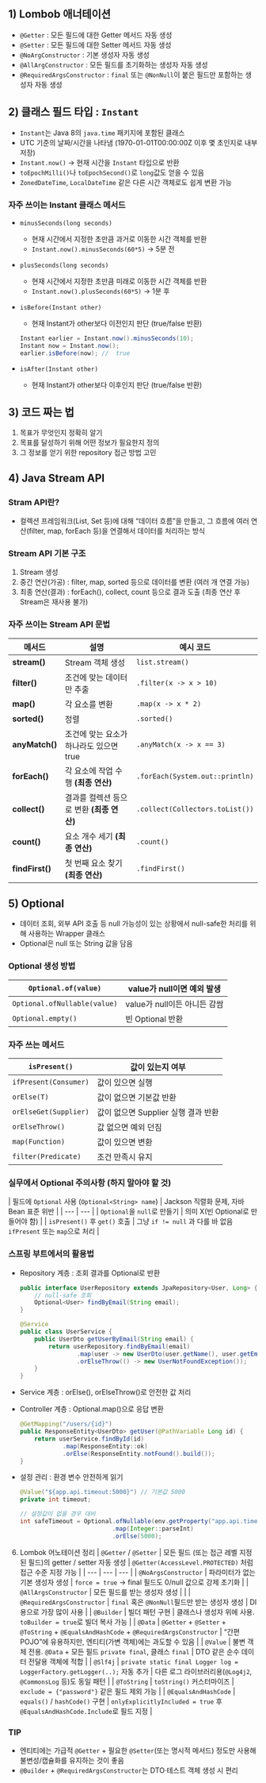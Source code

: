 ## 1) Lombob 애너테이션

- `@Getter` : 모든 필드에 대한 Getter 메서드 자동 생성
- `@Setter` : 모든 필드에 대한 Setter 메서드 자동 생성
- `@NoArgConstructor` : 기본 생성자 자동 생성
- `@AllArgConstructor` : 모든 필드를 초기화하는 생성자 자동 생성
- `@RequiredArgsConstructor` : `final` 또는 `@NonNull`이 붙은 필드만 포함하는 생성자 자동 생성

## 2) 클래스 필드 타입 : `Instant`

- `Instant`는 Java 8의 `java.time` 패키지에 포함된 클래스
- UTC 기준의 날짜/시간을 나타냄 (1970-01-01T00:00:00Z 이후 몇 초인지로 내부 저장)
- `Instant.now()` → 현재 시간을 `Instant` 타입으로 반환
- `toEpochMilli()`나 `toEpochSecond()`로 `long`값도 얻을 수 있음
- `ZonedDateTime`, `LocalDateTime` 같은 다른 시간 객체로도 쉽게 변환 가능

### 자주 쓰이는 Instant 클래스 메서드

- `minusSeconds(long seconds)`
    - 현재 시간에서 지정한 초만큼 과거로 이동한 시간 객체를 반환
    - `Instant.now().minusSeconds(60*5)` → 5분 전
- `plusSeconds(long seconds)`
    - 현재 시간에서 지정한 초만큼 미래로 이동한 시간 객체를 반환
    - `Instant.now().plusSeconds(60*5)` → 1분 후
- `isBefore(Instant other)`
    - 현재 Instant가 other보다 이전인지 판단 (true/false 반환)
    
    ```java
    Instant earlier = Instant.now().minusSeconds(10);
    Instant now = Instant.now();
    earlier.isBefore(now); //  true
    ```
    
- `isAfter(Instant other)`
    - 현재 Instant가 other보다 이후인지 판단 (true/false 반환)

## 3) 코드 짜는 법

1. 목표가 무엇인지 정확히 알기
2. 목표를 달성하기 위해 어떤 정보가 필요한지 정의
3. 그 정보를 얻기 위한 repository 접근 방법 고민

## 4) Java Stream API

### Stram API란?

- 컬렉션 프레임워크(List, Set 등)에 대해 “데이터 흐름”을 만들고, 
그 흐름에 여러 연산(filter, map, forEach 등)을 연결해서 데이터를 처리하는 방식

### Stream API 기본 구조

1. Stream 생성
2. 중간 연산(가공) : filter, map, sorted 등으로 데이터를 변환 (여러 개 연결 가능)
3. 최종 연산(결과) : forEach(), collect, count 등으로 결과 도출 (최종 연산 후 Stream은 재사용 불가)

### 자주 쓰이는 Stream API 문법

| **메서드** | **설명** | **예시 코드** |
| --- | --- | --- |
| **stream()** | Stream 객체 생성 | `list.stream()` |
| **filter()** | 조건에 맞는 데이터만 추출 | `.filter(x -> x > 10)` |
| **map()** | 각 요소를 변환 | `.map(x -> x * 2)` |
| **sorted()** | 정렬 | `.sorted()` |
| **anyMatch()** | 조건에 맞는 요소가 하나라도 있으면 true | `.anyMatch(x -> x == 3)` |
| **forEach()** | 각 요소에 작업 수행 **(최종 연산)** | `.forEach(System.out::println)` |
| **collect()** | 결과를 컬렉션 등으로 변환 **(최종 연산)** | `.collect(Collectors.toList())` |
| **count()** | 요소 개수 세기 **(최종 연산)** | `.count()` |
| **findFirst()** | 첫 번째 요소 찾기 **(최종 연산)** | `.findFirst()` |

## 5) Optional

- 데이터 조회, 외부 API 호출 등 null 가능성이 있는 상황에서 null-safe한 처리를 위해 사용하는 Wrapper 클래스
- Optional<String>은 null 또는 String 값을 담음

### Optional 생성 방법

| `Optional.of(value)` | value가 null이면 예외 발생 |
| --- | --- |
| `Optional.ofNullable(value)` | value가 null이든 아니든 감쌈 |
| `Optional.empty()` | 빈 Optional 반환 |

### 자주 쓰는 메서드

| `isPresent()` | 값이 있는지 여부 |
| --- | --- |
| `ifPresent(Consumer)` | 값이 있으면 실행 |
| `orElse(T)`  | 값이 없으면 기본값 반환 |
| `orElseGet(Supplier)` | 값이 없으면 Supplier 실행 결과 반환 |
| `orElseThrow()` | 값 없으면 예외 던짐 |
| `map(Function)` | 값이 있으면 변환 |
| `filter(Predicate)` | 조건 만족시 유지  |

### 실무에서 Optional 주의사항 (하지 말아야 할 것)

| 필드에 `Optional` 사용
(`Optional<String> name`) | Jackson 직렬화 문제, 자바 Bean 표준 위반 |
| --- | --- |
| `Optional`을 `null`로 만들기 | 의미 X(빈 Optional로 만들어야 함) |
| `isPresent()` 후 `get()` 호출 | 그냥 `if != null` 과 다를 바 없음
`ifPresent` 또는 `map`으로 처리 |

### 스프링 부트에서의 활용법

- Repository 계층 : 조회 결과를 Optional로 반환
    
    ```java
    public interface UserRepository extends JpaRepository<User, Long> {
        // null-safe 조회
        Optional<User> findByEmail(String email);
    }
    
    @Service
    public class UserService {
        public UserDto getUserByEmail(String email) {
            return userRepository.findByEmail(email)
                    .map(user -> new UserDto(user.getName(), user.getEmail()))
                    .orElseThrow(() -> new UserNotFoundException());
        }
    }
    ```
    
- Service 계층 : orElse(), orElseThrow()로 안전한 값 처리
- Controller 계층 : Optional.map()으로 응답 변환
    
    ```java
    @GetMapping("/users/{id}")
    public ResponseEntity<UserDto> getUser(@PathVariable Long id) {
        return userService.findById(id)
                .map(ResponseEntity::ok)
                .orElse(ResponseEntity.notFound().build());
    }
    ```
    
- 설정 관리 : 환경 변수 안전하게 읽기
    
    ```java
    @Value("${app.api.timeout:5000}") // 기본값 5000
    private int timeout;
    
    // 설정값이 없을 경우 대비
    int safeTimeout = Optional.ofNullable(env.getProperty("app.api.timeout"))
                              .map(Integer::parseInt)
                              .orElse(5000);
    ```
6) Lombok 어노테이션 정리
| `@Getter` / `@Setter` | 모든 필드 (또는 접근 레벨 지정된 필드)의 getter / setter 자동 생성 | `@Getter(AccessLevel.PROTECTED)` 처럼 접근 수준 지정 가능 |
| --- | --- | --- |
| `@NoArgsConstructor` | 파라미터가 없는 기본 생성자 생성 | `force = true` → final 필드도 0/null 값으로 강제 초기화 |
| `@AllArgsConstructor` | 모든 필드를 받는 생성자 생성 |  |
| `@RequiredArgsConstructor` | `final` 혹은 `@NonNull`필드만 받는 생성자 생성 | DI용으로 가장 많이 사용 |
| `@Builder` | 빌더 패턴 구현 | 클래스나 생성자 위에 사용. `toBuilder = true`로 빌더 복사 가능 |
| `@Data` | `@Getter` + `@Setter` + `@ToString` + `@EqualsAndHashCode` + `@RequiredArgsConstructor` | “간편 POJO”에 유용하지만, 엔티티(가변 객체)에는 과도할 수 있음 |
| `@Value` | 불변 객체 전용. `@Data` + 모든 필드 `private final`, 클래스 `final` | DTO 같은 순수 데이터 전달용 객체에 적합 |
| `@Slf4j` | `private static final Logger log = LoggerFactory.getLogger(..);` 자동 추가 | 다른 로그 라이브러리용(`@Log4j2`, `@CommonsLog` 등)도 동일 패턴 |
| `@ToString` | `toString()` 커스터마이즈 | `exclude = {"password"}` 같은 필드 제외 가능 |
| `@EqualsAndHashCode` | `equals()` / `hashCode()` 구현 | `onlyExplicitlyIncluded = true` 후 `@EqualsAndHashCode.Include`로 필드 지정 |

### TIP

- 엔티티에는 가급적 `@Getter` + 필요한 `@Setter`(또는 명시적 메서드) 정도만 사용해 불변성/캡슐화를 유지하는 것이 좋음
- `@Builder` + `@RequiredArgsConstructor`는 DTO·테스트 객체 생성 시 편리
